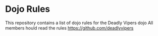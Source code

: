 Dojo Rules
==========

This repository contains a list of dojo rules for the Deadly Vipers dojo
All members hould read the rules
https://github.com/deadlyvipers
